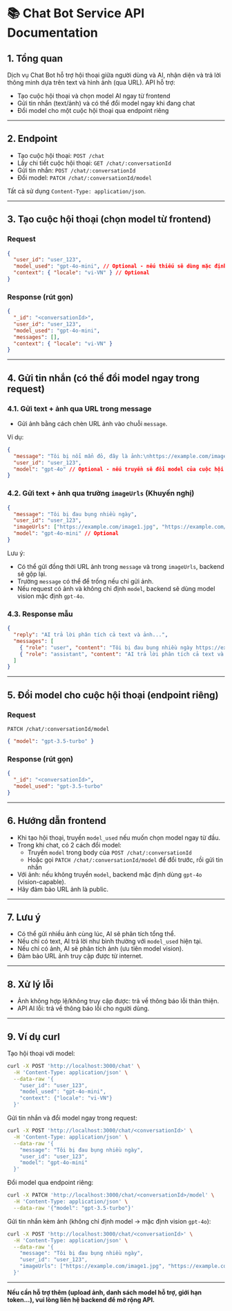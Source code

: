# 📚 Chat Bot Service API Documentation

## 1. Tổng quan

Dịch vụ Chat Bot hỗ trợ hội thoại giữa người dùng và AI, nhận diện và trả lời thông minh dựa trên text và hình ảnh (qua URL). API hỗ trợ:

- Tạo cuộc hội thoại và chọn model AI ngay từ frontend
- Gửi tin nhắn (text/ảnh) và có thể đổi model ngay khi đang chat
- Đổi model cho một cuộc hội thoại qua endpoint riêng

---

## 2. Endpoint

- Tạo cuộc hội thoại: `POST /chat`
- Lấy chi tiết cuộc hội thoại: `GET /chat/:conversationId`
- Gửi tin nhắn: `POST /chat/:conversationId`
- Đổi model: `PATCH /chat/:conversationId/model`

Tất cả sử dụng `Content-Type: application/json`.

---

## 3. Tạo cuộc hội thoại (chọn model từ frontend)

### Request
```json
{
  "user_id": "user_123",
  "model_used": "gpt-4o-mini", // Optional - nếu thiếu sẽ dùng mặc định "gpt-3.5-turbo"
  "context": { "locale": "vi-VN" } // Optional
}
```

### Response (rút gọn)
```json
{
  "_id": "<conversationId>",
  "user_id": "user_123",
  "model_used": "gpt-4o-mini",
  "messages": [],
  "context": { "locale": "vi-VN" }
}
```

---

## 4. Gửi tin nhắn (có thể đổi model ngay trong request)

### 4.1. Gửi text + ảnh qua URL trong message

- Gửi ảnh bằng cách chèn URL ảnh vào chuỗi `message`.

Ví dụ:
```json
{
  "message": "Tôi bị nổi mẩn đỏ, đây là ảnh:\nhttps://example.com/image1.jpg https://example.com/image2.png",
  "user_id": "user_123",
  "model": "gpt-4o" // Optional - nếu truyền sẽ đổi model của cuộc hội thoại trước khi trả lời
}
```

### 4.2. Gửi text + ảnh qua trường `imageUrls` (Khuyến nghị)

```json
{
  "message": "Tôi bị đau bụng nhiều ngày",
  "user_id": "user_123",
  "imageUrls": ["https://example.com/image1.jpg", "https://example.com/image2.png"],
  "model": "gpt-4o-mini" // Optional
}
```

Lưu ý:
- Có thể gửi đồng thời URL ảnh trong `message` và trong `imageUrls`, backend sẽ gộp lại.
- Trường `message` có thể để trống nếu chỉ gửi ảnh.
- Nếu request có ảnh và không chỉ định `model`, backend sẽ dùng model vision mặc định `gpt-4o`.

### 4.3. Response mẫu
```json
{
  "reply": "AI trả lời phân tích cả text và ảnh...",
  "messages": [
    { "role": "user", "content": "Tôi bị đau bụng nhiều ngày https://example.com/image1.jpg" },
    { "role": "assistant", "content": "AI trả lời phân tích cả text và ảnh..." }
  ]
}
```

---

## 5. Đổi model cho cuộc hội thoại (endpoint riêng)

### Request
`PATCH /chat/:conversationId/model`
```json
{ "model": "gpt-3.5-turbo" }
```

### Response (rút gọn)
```json
{
  "_id": "<conversationId>",
  "model_used": "gpt-3.5-turbo"
}
```

---

## 6. Hướng dẫn frontend

- Khi tạo hội thoại, truyền `model_used` nếu muốn chọn model ngay từ đầu.
- Trong khi chat, có 2 cách đổi model:
  - Truyền `model` trong body của `POST /chat/:conversationId`
  - Hoặc gọi `PATCH /chat/:conversationId/model` để đổi trước, rồi gửi tin nhắn
- Với ảnh: nếu không truyền `model`, backend mặc định dùng `gpt-4o` (vision-capable).
- Hãy đảm bảo URL ảnh là public.

---

## 7. Lưu ý

- Có thể gửi nhiều ảnh cùng lúc, AI sẽ phân tích tổng thể.
- Nếu chỉ có text, AI trả lời như bình thường với `model_used` hiện tại.
- Nếu chỉ có ảnh, AI sẽ phân tích ảnh (ưu tiên model vision).
- Đảm bảo URL ảnh truy cập được từ internet.

---

## 8. Xử lý lỗi

- Ảnh không hợp lệ/không truy cập được: trả về thông báo lỗi thân thiện.
- API AI lỗi: trả về thông báo lỗi cho người dùng.

---

## 9. Ví dụ curl

Tạo hội thoại với model:
```bash
curl -X POST 'http://localhost:3000/chat' \
  -H 'Content-Type: application/json' \
  --data-raw '{
    "user_id": "user_123",
    "model_used": "gpt-4o-mini",
    "context": {"locale": "vi-VN"}
  }'
```

Gửi tin nhắn và đổi model ngay trong request:
```bash
curl -X POST 'http://localhost:3000/chat/<conversationId>' \
  -H 'Content-Type: application/json' \
  --data-raw '{
    "message": "Tôi bị đau bụng nhiều ngày",
    "user_id": "user_123",
    "model": "gpt-4o-mini"
  }'
```

Đổi model qua endpoint riêng:
```bash
curl -X PATCH 'http://localhost:3000/chat/<conversationId>/model' \
  -H 'Content-Type: application/json' \
  --data-raw '{"model": "gpt-3.5-turbo"}'
```

Gửi tin nhắn kèm ảnh (không chỉ định model → mặc định vision `gpt-4o`):
```bash
curl -X POST 'http://localhost:3000/chat/<conversationId>' \
  -H 'Content-Type: application/json' \
  --data-raw '{
    "message": "Tôi bị đau bụng nhiều ngày",
    "user_id": "user_123",
    "imageUrls": ["https://example.com/image1.jpg", "https://example.com/image2.png"]
  }'
```

---

**Nếu cần hỗ trợ thêm (upload ảnh, danh sách model hỗ trợ, giới hạn token...), vui lòng liên hệ backend để mở rộng API.**

